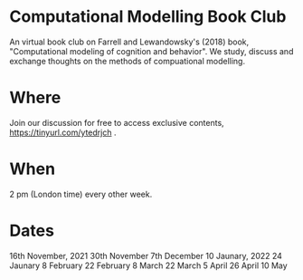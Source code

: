 # Computational Modelling Book Club
An virtual book club on  Farrell and Lewandowsky's (2018) book, "Computational modeling of cognition and behavior". We study, discuss and exchange thoughts on the methods of compuational modelling. 

# Where 
Join our discussion for free to access exclusive contents, https://tinyurl.com/ytedrjch .

# When
2 pm (London time) every other week. 

# Dates
16th November, 2021
30th November
7th December
10 Jaunary, 2022
24 Jaunary 
8 February
22 February
8 March
22 March
5 April
26 April
10 May
